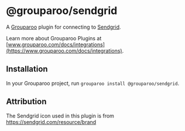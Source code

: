 # @grouparoo/sendgrid

A [Grouparoo](https://www.grouparoo.com) plugin for connecting to [Sendgrid](https://sendgrid.com/).

Learn more about Grouparoo Plugins at [www.grouparoo.com/docs/integrations](https://www.grouparoo.com/docs/integrations).

## Installation

In your Grouparoo project, run `grouparoo install @grouparoo/sendgrid`.

## Attribution

The Sendgrid icon used in this plugin is from https://sendgrid.com/resource/brand
